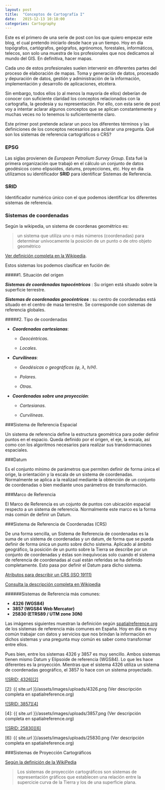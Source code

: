 ```yaml
---
layout: post
title:  "Conceptos de Cartografía I"
date:   2015-12-13 10:18:00
categories: Cartography
---
```

Este es el primero de una serie de post con los que quiero empezar este blog, el cual pretendo iniciarlo desde hace ya un tiempo. 
Hoy en día topógrafos, cartógrafos, geógrafos, agrónomos, forestales, informáticos, telecos, son solo una muestra de los profesionales que nos dedicamos al mundo del GIS. En definitiva, hacer mapas.

Cada uno de estos profesionales suelen intervenir en diferentes partes del proceso de elaboración de mapas. Toma y generación de datos, procesado y depuración de datos, gestión y administración de la información, implementación  y desarrollo de aplicaciones, etcétera.

Sin embargo, todos ellos (o al menos la mayoría de ellos) deberían de conocer con suficiente claridad los conceptos relacionados con la cartografía, la geodesia y su representación. Por ello, con esta serie de post voy a intentar aclarar algunos conceptos que se aplican constantemente y muchas veces no lo tenemos lo suficientemente claro.

Este primer post pretende aclarar un poco los diferentes términos y las definiciones de los conceptos necesarios para aclarar una pregunta. Qué son los sistemas de referencia cartográficos o CRS?

### EPSG

Las siglas provienen de _European Petrolium Survey Group_. Esta fué la primera organización que trabajó en el cálculo un conjunto de datos geodésicos como elipsoides, datums, proyecciones, etc. Hoy en día utilizamos su identificador **SRID** para identificar Sistemas de Referencia.

### SRID

Identificador numérico único con el que podemos identificar los diferentes sistemas de referencia.

### Sistemas de coordenadas

Según la wikipedia, un sistema de coordenas geométrico es: 
>un sistema que utiliza uno o más números (coordenadas) para determinar unívocamente la posición de un punto o de otro objeto geométrico 

[Ver definición completa en la Wikipedia](https://es.wikipedia.org/wiki/Sistema_de_coordenadas). 

Estos sistemas los podemos clasificar en fución de:


#####1. Situación del origen

***Sistemas de coordenadas topocéntricos*** : Su origen está situado sobre la superficie terrestre.

***Sistemas de coordenadas geocéntricos*** : su centro de coordenadas está situado en el centro de masa terrestre. Se corresponde con sistemas de referencia globales.

#####2. Tipo de coordenadas

* ***Coordenadas cartesianas***: 

    - _Geocéntricas_.

    - _Locales_.

* ***Curvilíneas***: 

    - _Geodésicas o geográficas (φ, λ, h/H)_.

    - _Polares_.

    - _Otras_.


* ***Coordenadas sobre una proyección***:

    - _Cartesianas_.

    - _Curvilíneas_.


###Sistema de Referencia Espacial 

Un sistema de referencia define la estructura geométrica para poder definir puntos en el espacio. Queda definido por el origen, el eje, la escala, así como con los algoritmos necesarios para realizar sus transdormaciones espaciales.

###Datum

Es el conjunto mínimo de parámetros que permiten definir de forma única el orige, la orientación y la escala de un sistema de coordenadas. Normalmente se aplica a la realizad mediante la obtención de un conjunto de coordenadas o bien mediante unos parámetros de transformación.

###Marco de Referencia

El Marco de Referencia es un cojunto de puntos con ubicación espacial respecto a un sistema de referencia. Normalmente este marco es la forma más común de definir un Datum. 


###Sistema de Referencia de Coordenadas (CRS)

De una forma sencilla, un Sistema de Referencia de coordenadas es la suma de un sistema de coordenadas y un datum, de forma que se pueda definir de forma única un punto sobre dicho sistema. 
Aplicado al ámbito geográfico, la posición de un punto sobre la Tierra se describe por un conjunto de coordenadas y éstas son inequívocas solo cuando el sistema de referencia de coordenadas al cual están referidas se ha definido completamente. Esto pasa por definir el Datum para dicho sistema. 


[Atributos para describir un CRS (ISO 19111)](http://redgeomatica.rediris.es/traducciones/ISO_19111_Sistema_de_Referencia_MABP.pdf)

[Consulta la descripción completa en Wikipedia](https://en.wikipedia.org/wiki/Spatial_reference_system) 

######Sistemas de Referencia más comunes:
- **4326 (WGS84)**
- **3857 (WGS84 Web Mercator)** 
- **25830 (ETRS89 / UTM zone 30N)**

Las imágenes siguientes muestran la definición según [spatialreference.org](http://spatialreference.org/) de los sistemas de referencia más comunes en España. Hoy en día es muy común trabajar con datos y servicios que nos brindan la información en dichos sistemas y una pregunta muy común es saber como transformar entre ellos. 

Pues bien, entre los sistemas 4326 y 3857 es muy sencillo. Ambos sistemas tienen mismo Datum y Elipsoide de referencia (WGS84). Lo que les hace diferentes es la proyección. Mientras que el sistema 4326 utiliza un sistema de coordenadas geográfico, el 3857 lo hace con un sistema proyectado.



[![SRID: 4326][2]][1]

  [1]: http://spatialreference.org/ref/epsg/4326/
  [2]: {{ site.url }}/assets/images/uploads/4326.png (Ver descripción completa en  spatialreference.org)


[![SRID: 3857][4]][3]

  [3]: http://spatialreference.org/ref/sr-org/7483/
  [4]: {{ site.url }}/assets/images/uploads/3857.png (Ver descripción completa en  spatialreference.org)

[![SRID: 25830][6]][5]

  [5]: http://spatialreference.org/ref/epsg/25830/
  [6]: {{ site.url }}/assets/images/uploads/25830.png (Ver descripción completa en  spatialreference.org)



###Sistemas de Proyección Cartográficos

[Según la definición de la WikiPedia](https://es.wikipedia.org/wiki/Proyecci%C3%B3n_cartogr%C3%A1fica)
>Los sistemas de proyección cartográficos son sistemas de representación gráficos que establecen una relación entre la supercicie curva de la Tierra y los de una superficie plana.


